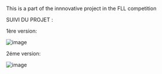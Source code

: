This is a part of the innnovative project in the FLL competition


SUIVI DU PROJET :

1ère version:

![image](https://github.com/user-attachments/assets/c8f31837-2317-42a9-b0c3-beb514446aa7)

2éme version: 

![image](https://github.com/user-attachments/assets/16717d36-5a56-49f1-8faf-67df0486d74e)

